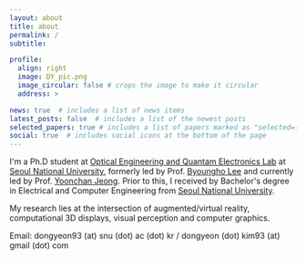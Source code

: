 ```yaml
---
layout: about
title: about
permalink: /
subtitle: 

profile:
  align: right
  image: DY_pic.png
  image_circular: false # crops the image to make it circular
  address: >

news: true  # includes a list of news items
latest_posts: false  # includes a list of the newest posts
selected_papers: true # includes a list of papers marked as "selected={true}"
social: true  # includes social icons at the bottom of the page
---
```


I'm a Ph.D student at [Optical Engineering and Quantam Electronics Lab](http://oeqelab.snu.ac.kr/) at [Seoul National University](https://en.snu.ac.kr/), formerly led by Prof. [Byoungho Lee](http://oeqelab.snu.ac.kr/PROF) and currently led by Prof. [Yoonchan Jeong](https://laser.snu.ac.kr/members/professor). Prior to this, I received by Bachelor's degree in Electrical and Computer Engineering from [Seoul National University](https://en.snu.ac.kr/).

My research lies at the intersection of augmented/virtual reality, computational 3D displays, visual perception and computer graphics.

Email: dongyeon93 (at) snu (dot) ac (dot) kr / dongyeon (dot) kim93 (at) gmail (dot) com